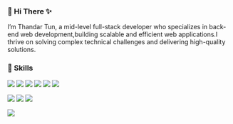 ### 👋 Hi There ✨

I’m Thandar Tun, a mid-level full-stack developer who specializes in back-end web development,building scalable and efficient web applications.I thrive on solving complex technical challenges and delivering high-quality solutions.

### 💼 Skills 
![](https://img.shields.io/badge/HTML5-informational?style=flat&logo=HTML5&logoColor=white&color=1877F2)
![](https://img.shields.io/badge/CSS-informational?style=flat&logo=CSS3&logoColor=white&color=1877F2)
![](https://img.shields.io/badge/Tailwind-informational?style=flat&logo=TailwindCss&logoColor=white&color=1877F2)
![](https://img.shields.io/badge/JS-informational?style=flat&logo=Javascript&logoColor=white&color=1877F2)
![](https://img.shields.io/badge/jQuery-informational?style=flat&logo=jQuery&logoColor=white&color=1877F2)
![](https://img.shields.io/badge/Vue.js-informational?style=flat&logo=Vue.js&logoColor=white&color=1877F2)

![](https://img.shields.io/badge/PHP-informational?style=flat&logo=php&logoColor=white&color=1877F2)
![](https://img.shields.io/badge/Laravel-informational?style=flat&logo=laravel&logoColor=white&color=1877F2)
![](https://img.shields.io/badge/MySQL-informational?style=flat&logo=MySQL&logoColor=white&color=1877F2)

![](https://img.shields.io/badge/Flutter-informational?style=flat&logo=Flutter&logoColor=white&color=1877F2)


<!--
**thandarannie/thandarannie** is a ✨ _special_ ✨ repository because its `README.md` (this file) appears on your GitHub profile.

Here are some ideas to get you started:

- 🔭 I’m currently working on ...
- 🌱 I’m currently learning ...
- 👯 I’m looking to collaborate on ...
- 🤔 I’m looking for help with ...
- 💬 Ask me about ...
- 📫 How to reach me: ...
- 😄 Pronouns: ...
- ⚡ Fun fact: ...
-->
